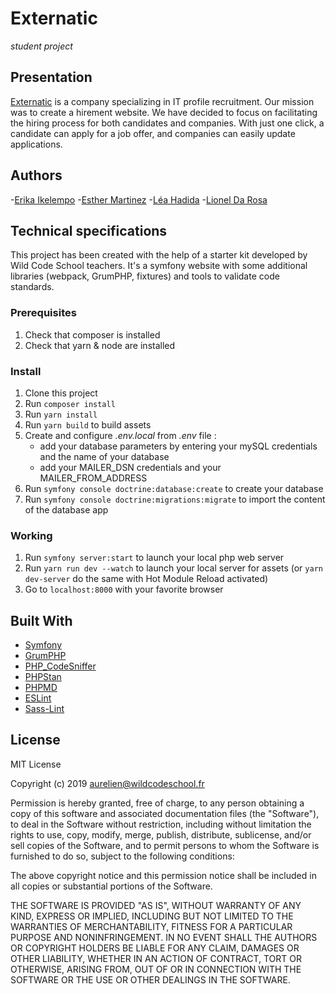 # Externatic
*student project*

## Presentation

[Externatic](https://www.externatic.fr/) is a company specializing in IT profile recruitment.
Our mission was to create a hirement website. We have decided to focus on facilitating the hiring process for both candidates and companies. With just one click, a candidate can apply for a job offer, and companies can easily update applications.

## Authors

-[Erika Ikelempo](https://github.com/Erikaike)
-[Esther Martinez](https://github.com/strmarlop)
-[Léa Hadida](https://github.com/leahad)
-[Lionel Da Rosa](https://github.com/Lionel-darosa)

## Technical specifications

This project has been created with the help of a starter kit developed by Wild Code School teachers.
It's a symfony website with some additional libraries (webpack, GrumPHP, fixtures) and tools to validate code standards.

### Prerequisites

1. Check that composer is installed
2. Check that yarn & node are installed

### Install

1. Clone this project
2. Run `composer install`
3. Run `yarn install`
4. Run `yarn build` to build assets
5. Create and configure _.env.local_ from _.env_ file :
    * add your database parameters by entering your mySQL credentials and the name of your database
    * add your MAILER_DSN credentials and your MAILER_FROM_ADDRESS
6. Run `symfony console doctrine:database:create` to create your database 
7. Run `symfony console doctrine:migrations:migrate` to import the content of the database app

### Working

1. Run `symfony server:start` to launch your local php web server
2. Run `yarn run dev --watch` to launch your local server for assets (or `yarn dev-server` do the same with Hot Module Reload activated)
3. Go to `localhost:8000` with your favorite browser

## Built With

* [Symfony](https://github.com/symfony/symfony)
* [GrumPHP](https://github.com/phpro/grumphp)
* [PHP_CodeSniffer](https://github.com/squizlabs/PHP_CodeSniffer)
* [PHPStan](https://github.com/phpstan/phpstan)
* [PHPMD](http://phpmd.org)
* [ESLint](https://eslint.org/)
* [Sass-Lint](https://github.com/sasstools/sass-lint)

## License

MIT License

Copyright (c) 2019 aurelien@wildcodeschool.fr

Permission is hereby granted, free of charge, to any person obtaining a copy
of this software and associated documentation files (the "Software"), to deal
in the Software without restriction, including without limitation the rights
to use, copy, modify, merge, publish, distribute, sublicense, and/or sell
copies of the Software, and to permit persons to whom the Software is
furnished to do so, subject to the following conditions:

The above copyright notice and this permission notice shall be included in all
copies or substantial portions of the Software.

THE SOFTWARE IS PROVIDED "AS IS", WITHOUT WARRANTY OF ANY KIND, EXPRESS OR
IMPLIED, INCLUDING BUT NOT LIMITED TO THE WARRANTIES OF MERCHANTABILITY,
FITNESS FOR A PARTICULAR PURPOSE AND NONINFRINGEMENT. IN NO EVENT SHALL THE
AUTHORS OR COPYRIGHT HOLDERS BE LIABLE FOR ANY CLAIM, DAMAGES OR OTHER
LIABILITY, WHETHER IN AN ACTION OF CONTRACT, TORT OR OTHERWISE, ARISING FROM,
OUT OF OR IN CONNECTION WITH THE SOFTWARE OR THE USE OR OTHER DEALINGS IN THE
SOFTWARE.
